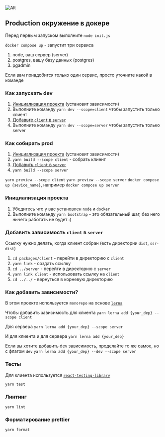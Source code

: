 ![Alt](https://repobeats.axiom.co/api/embed/1145203cf757e188dbb21cb1a2d845870701cfbc.svg "Repobeats analytics image")

## Production окружение в докере

Перед первым запуском выполните `node init.js`

`docker compose up` - запустит три сервиса
1. node, ваш сервер (server)
2. postgres, вашу базу данных (postgres)
3. pgadmin

Если вам понадобится только один сервис, просто уточните какой в команде

### Как запускать dev

1. [Инициализация проекта](#инициализация-проекта) (установит зависимости)
2. Выполните команду `yarn dev --scope=client` чтобы запустить только клиент
3. [Добавьте `client`  в `server`](#добавить-зависимость-client-в-server)
4. Выполните команду `yarn dev --scope=server` чтобы запустить только server


### Как собирать prod

1. [Инициализация проекта](#инициализация-проекта) (установит зависимости)
2. `yarn build --scope client` - собрать клиент
3.  [Добавить `client` в `server`](#добавить-зависимость-client-в-server)
4. `yarn build --scope server`

`yarn preview --scope client`
`yarn preview --scope server`
`docker compose up {sevice_name}`, например `docker compose up server`

### Инициализация проекта

1. Убедитесь что у вас установлен `node` и `docker`
2. Выполните команду `yarn bootstrap` - это обязательный шаг, без него ничего работать не будет :)

### Добавить зависимость `client` в `server`

Ссылку нужно делать, когда клиент собран (есть директории `dist`, `ssr-dist`)

1. `cd packages/client` - перейти в директорию с `client`
2. `yarn link` - создать ссылку
3. `cd ../server` - перейти в директорию с `server`
4. `yarn link client` - использовать ссылку на `client`
5. `cd ../../` - вернуться в корневую директорию


### Как добавить зависимости?
В этом проекте используется `monorepo` на основе [`lerna`](https://github.com/lerna/lerna)

Чтобы добавить зависимость для клиента 
```yarn lerna add {your_dep} --scope client```

Для сервера
```yarn lerna add {your_dep} --scope server```

И для клиента и для сервера
```yarn lerna add {your_dep}```


Если вы хотите добавить dev зависимость, проделайте то же самое, но с флагом `dev`
```yarn lerna add {your_dep} --dev --scope server```


### Тесты

Для клиента используется [`react-testing-library`](https://testing-library.com/docs/react-testing-library/intro/)

```yarn test```

### Линтинг

```yarn lint```

### Форматирование prettier

```yarn format```
